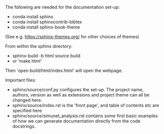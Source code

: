 The following are needed for the documentation set-up:

- conda install sphinx
- conda install sphinxcontrib-bibtex
- conda install sphinx-book-theme

(See e.g. https://sphinx-themes.org/ for other choices of themes)


From within the sphinx directory:

- sphinx-build -b html source build
- or 'make html'


Then 'open build/html/index.html' will open the webpage.


Important files:

- sphinx/source/conf.py configures the set-up.  The project name, authors, version as well as extensions and project theme can all be changed here.
- sphinx/source/index.rst is the 'front page', and table of contents etc are specified here
- sphinx/source/simunet_analysis.rst contains some first basic examples of how we can generate documentation directly from the code docstrings.
